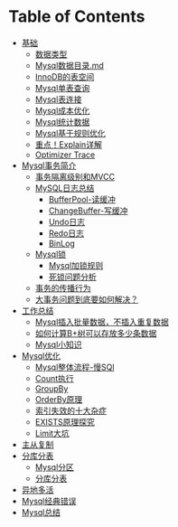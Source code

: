 # Table of Contents



+ [基础]()
  + [数据类型](数据类型.md)
  + [Mysql数据目录.md](Mysql数据目录.md)
  + [InnoDB的表空间](InnoDB的表空间.md)
  + [Mysql单表查询](Mysql单表查询.md)
  + [Mysql表连接](Mysql表连接.md)
  + [Mysql成本优化](Mysql成本优化.md)
  + [Mysql统计数据](Mysql统计数据.md)
  + [Mysql基于规则优化](Mysql基于规则优化.md)
  + [重点！Explain详解](Explain详解.md)
  + [Optimizer Trace](optimizerTrace.md)
+ [Mysql事务简介](Mysql事务简介.md)
    + [事务隔离级别和MVCC](事务隔离级别和MVCC.md)
    + [MySQL日志总结](MySQL日志总结.md)
        + [BufferPool-读缓冲](Mysql-BufferPool.md)
        + [ChangeBuffer-写缓冲](ChangeBuffer.md)
        + [Undo日志](Undo日志.md)
        + [Redo日志](Redo日志.md)
        + [BinLog](Bin日志.md)
    + [Mysql锁](Mysql锁.md)
      + [Mysql加锁规则](Mysql加锁规则.md)
      + [死锁问题分析](死锁.md)
  + [事务的传播行为](事务的传播行为.md)
  + [大事务问题到底要如何解决？](大事务问题到底要如何解决？.md)
+ [工作总结]()
    + [Mysql插入批量数据，不插入重复数据](Mysql插入批量数据，不插入重复数据.md)
    + [如何计算B+树可以存放多少条数据](如何计算B+树可以存放多少条数据.md)
    + [Mysql小知识](Mysql小知识.md)
+ [Mysql优化]()
    + [Mysql整体流程-慢SQl](Mysql整体流程-慢SQl.md)
    + [Count执行](Count执行.md)
    + [GroupBy](GroupBy.md)
    + [OrderBy原理](OrderBy原理.md)
    + [索引失效的十大杂症](索引失效的十大杂症.md)
    + [EXISTS原理探究](EXISTS原理探究.md)
    + [Limit大坑](Limit大坑.md)
+ [主从复制](主从复制.md)
+ [分库分表]()   
    + [Mysql分区](Mysql分区.md)   
    + [分库分表](分库分表.md)   
+ [异地多活](异地多活.md)
+ [Mysql经典错误](Mysql经典错误.md)
+ [Mysql总结](https://mp.weixin.qq.com/s/df_Yyur2LBVZqmCVWvSj7Q)
